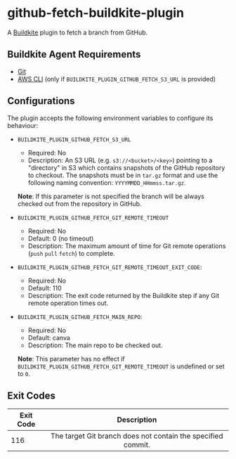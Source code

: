 # github-fetch-buildkite-plugin

A [Buildkite](https://buildkite.com) plugin to fetch a branch from GitHub.

## Buildkite Agent Requirements

- [Git](https://git-scm.com/)
- [AWS CLI](https://aws.amazon.com/cli/) (only if `BUILDKITE_PLUGIN_GITHUB_FETCH_S3_URL` is provided)

## Configurations

The plugin accepts the following environment variables to configure its behaviour:

- `BUILDKITE_PLUGIN_GITHUB_FETCH_S3_URL`
    - Required: No
    - Description: An S3 URL (e.g. `s3://<bucket>/<key>`) pointing to a "directory" in S3 which contains
        snapshots of the GitHub repository to checkout. The snapshots must be in `tar.gz` format and use the following
        naming convention: `YYYYMMDD_HHmmss.tar.gz`.

    **Note**: If this parameter is not specified the branch will be always checked out from the repository in GitHub.

- `BUILDKITE_PLUGIN_GITHUB_FETCH_GIT_REMOTE_TIMEOUT`
    - Required: No
    - Default: 0 (no timeout)
    - Description: The maximum amount of time for Git remote operations (`push` `pull` `fetch`) to complete.

- `BUILDKITE_PLUGIN_GITHUB_FETCH_GIT_REMOTE_TIMEOUT_EXIT_CODE`:
    - Required: No
    - Default: 110
    - Description: The exit code returned by the Buildkite step if any Git remote operation times out.

- `BUILDKITE_PLUGIN_GITHUB_FETCH_MAIN_REPO`:
    - Required: No
    - Default: canva
    - Description: The main repo to be checked out.

    **Note**: This parameter has no effect if `BUILDKITE_PLUGIN_GITHUB_FETCH_GIT_REMOTE_TIMEOUT` is undefined or
    set to `0`.

## Exit Codes

| Exit Code        | Description
| ----------- |:-------------------------------------------------------------:
| 116         | The target Git branch does not contain the specified commit.
